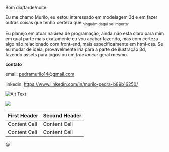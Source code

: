 Bom dia/tarde/noite.

Eu me chamo Murilo, eu estou interessado em modelagem 3d e em fazer outras coisas que tenho certeza que <sub>ninguém daqui se importa</sub>.

Eu planejo em atuar na área de programação, ainda não esta claro para mim em qual parte mais exatamente eu vou acabar fazendo, mas com certeza algo não relacionado com front-end, mais especificamente em html-css. Se eu mudar de ideia, provavelmente iria para a parte de ilustração 3d, fazendo assets para jogos ou um *free lancer* geral mesmo.

**contato**

email: pedramurilo14@gmail.com

linkedin: https://www.linkedin.com/in/murilo-pedra-b89b16250/

![Alt Text](https://media.giphy.com/media/vFKqnCdLPNOKc/giphy.gif)

<img src="https://images.ecycle.com.br/wp-content/uploads/2021/05/20195924/o-que-e-paisagem.jpg">

| First Header  | Second Header |
| ------------- | ------------- |
| Content Cell  | Content Cell  |
| Content Cell  | Content Cell  |

:grinning:
